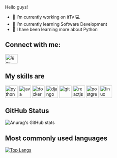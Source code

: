 <!--### Hi there 👋


**IgorTerriaga/IgorTerriaga** is a ✨ _special_ ✨ repository because its `README.md` (this file) appears on your GitHub profile. -->

Hello guys!

- 🔭 I’m currently working on itTv 💻
- 🌱 I’m currently learning Software Development
- 🐍 I have been learning more about Python

## Connect with me:
<a href="https://www.linkedin.com/in/igor-terriaga-949996168/" target="_blank">
<img align="center" alt="Igor-Terriaga-LinkedIn" height="30" width="40" src="https://cdn.jsdelivr.net/gh/devicons/devicon/icons/linkedin/linkedin-original.svg" style="max-width:100%;">
</a>

## My skills are

<img align="center" alt="python" height="40" width="40" src="https://cdn.jsdelivr.net/gh/devicons/devicon/icons/python/python-original.svg" style="max-width:100%;"></img>
<img align="center" alt="java" height="40" width="40" src="https://cdn.jsdelivr.net/gh/devicons/devicon/icons/java/java-original.svg" style="max-width:100%;"></img>
<img align="center" alt="docker" height="40" width="40" src="https://cdn.jsdelivr.net/gh/devicons/devicon/icons/docker/docker-original.svg" style="max-width:100%;"></img>
<img align="center" alt="django" height="40" width="40" src="https://cdn.jsdelivr.net/gh/devicons/devicon/icons/django/django-original.svg" style="max-width:100%;"></img>
<img align="center" alt="git" height="40" width="40" src="https://cdn.jsdelivr.net/gh/devicons/devicon/icons/git/git-original.svg" style="max-width:100%;"></img>
<img align="center" alt="reactjs" height="40" width="40" src="https://cdn.jsdelivr.net/gh/devicons/devicon/icons/react/react-original.svg" style="max-width:100%;"></img>
<img align="center" alt="postgres" height="40" width="40" src="https://cdn.jsdelivr.net/gh/devicons/devicon/icons/linux/linux-original.svg" style="max-width:100%;"></img>
<img align="center" alt="linux" height="40" width="40" src="https://cdn.jsdelivr.net/gh/devicons/devicon/icons/postgresql/postgresql-original.svg" style="max-width:100%;"></img>



## GitHub Status
![Anurag's GitHub stats](https://github-readme-stats.vercel.app/api?username=IgorTerriaga&show_icons=true&theme=react)

## Most commonly used languages
[![Top Langs](https://github-readme-stats.vercel.app/api/top-langs/?username=IgorTerriaga&layout=compact)](https://github.com/IgorTerriaga/github-readme-stats)


